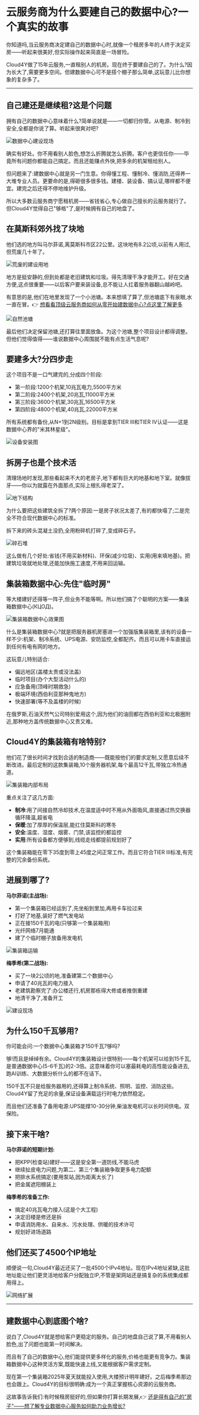 # 云服务商为什么要建自己的数据中心?一个真实的故事

你知道吗,当云服务商决定建自己的数据中心时,就像一个租房多年的人终于决定买房——听起来很美好,但实际操作起来简直是一场冒险。

Cloud4Y做了15年云服务,一直租别人的机房。现在终于要建自己的了。为什么?因为长大了,需要更多空间。但建数据中心可不是搭个棚子那么简单,这玩意儿比你想象的复杂多了。

---

## 自己建还是继续租?这是个问题

拥有自己的数据中心意味着什么?简单说就是——一切都归你管。从电源、制冷到安全,全都是你说了算。听起来很爽对吧?

![数据中心建设现场](image/7707876007733334.webp)

确实有好处。你不用看别人脸色,想怎么折腾就怎么折腾。客户也更信任你——毕竟所有问题你都能自己搞定。而且还能赚点外快,把多余的机架租给别人。

但问题来了:建数据中心就是另一门生意。你得懂工程、懂制冷、懂消防,还得养一大堆专业人员。更要命的是,得砸很多很多钱。建楼、装设备、搞认证,哪样都不便宜。建完之后还得不停地维护升级。

所以大多数云服务商宁愿租机房——省钱省心,专心做自己擅长的云服务就行了。但Cloud4Y觉得自己"够格"了,是时候拥有自己的地盘了。

## 在莫斯科郊外找了块地

他们选的地方叫马尔菲诺,离莫斯科市区22公里。这块地有8.2公顷,以前有人用过,但荒废几十年了。

![荒废的建设用地](image/3897749529328.webp)

地方是挺安静的,但到处都是老旧建筑和垃圾。得先清理干净才能开工。好在交通方便,这点很重要——以后客户要来装设备,总不能让人扛着服务器翻山越岭吧。

有意思的是,他们在地里发现了一个小池塘。本来想填了算了,但池塘底下有泉眼,水一直在冒。👉 [想看看顶级云服务商如何从零开始建数据中心?点这里了解更多](https://cp.gthost.com/en/join/72c7e6b2fc118929f9ede2978f008806)

![自然池塘](image/5975769266544.webp)

最后他们决定保留池塘,还打算往里面放鱼。为这个池塘,整个项目设计都得调整。但他们觉得值得——谁说数据中心周围就不能有点生活气息呢?

## 要建多大?分四步走

这个项目不是一口气建完的,分成四个阶段:

- 第一阶段:1200个机架,10兆瓦电力,5500平方米
- 第二阶段:2400个机架,20兆瓦,11000平方米  
- 第三阶段:3600个机架,30兆瓦,16500平方米
- 第四阶段:4800个机架,40兆瓦,22000平方米

所有系统都有备份,从N+1到2N级别。目标是拿到TIER III和TIER IV认证——这是数据中心界的"米其林星级"。

![设备安装图](image/68895911794897.webp)

## 拆房子也是个技术活

清理场地时发现,那些看起来不大的老房子,地下都有巨大的地基和地下室。就像拔牙——你以为就露在外面那点,实际上根扎得老深了。

![地下结构](image/464606636963.webp)

为什么要把这些建筑全拆了?两个原因:一是房子状况太差了,有的都快塌了;二是完全不符合现代数据中心的标准。

拆下来的砖头混凝土没扔,全用粉碎机打碎了,变成碎石子。

![碎石堆](image/3601584925196792.webp)

这么做有几个好处:省钱(不用买新材料)、环保(减少垃圾)、实用(用来填地基)。把建筑垃圾就地处理,还能加快施工速度,不用来回运输。

## 集装箱数据中心:先住"临时房"

等大楼建好还得等一阵子,但业务不能等啊。所以他们搞了个聪明的方案——集装箱数据中心(КЦОД)。

![集装箱数据中心效果图](image/24689807637.webp)

什么是集装箱数据中心?就是把服务器机房塞进一个加强版集装箱里,该有的设备一样不少:机架、制冷系统、UPS电源、安防监控,全都配齐。而且可以用卡车直接运到任何有电有网的地方。

这玩意儿特别适合:
- 偏远地区(盖楼太贵或没法盖)
- 临时项目(办个大型活动什么的)
- 应急备用(顶峰时期救急)
- 极端环境(西伯利亚那种鬼地方)
- 快速部署(等不及盖楼的时候)

在俄罗斯,石油天然气公司特别爱用这个,因为他们的油田都在西伯利亚和北极圈附近,那种地方盖传统数据中心又贵又难。

## Cloud4Y的集装箱有啥特别?

他们花了很长时间才找到合适的制造商——既能按他们的要求定制,又愿意后续不断改进。最后定制的这款集装箱,10个服务器机架,每个最高12千瓦,带独立冷热通道。

![集装箱内部布局](image/374803390381950.webp)

重点关注了这几方面:
- **制冷**:用了间接自然冷却技术,在温度适中时不用从外面吸风,直接通过热交换器循环降温,超省电
- **保暖**:加了厚厚的保温层,能扛住莫斯科的寒冬
- **安全**:温度、湿度、烟雾、门禁,该监控的都监控
- **实用**:所有设备都方便够到,线缆走线都提前规划好了

这个集装箱能在零下35度到零上45度之间正常工作。而且它符合TIER III标准,有完整的冗余备份系统。

## 进展到哪了?

**马尔菲诺(主战场):**
- 第一个集装箱已经运到了,先坐船到里加,再用卡车拉过来
- 打好了地基,装好了燃气发电站
- 正在接150千瓦的电(只够第一个集装箱用)
- 光纤网络7月能通
- 建了个临时棚子放备用发电机

![集装箱运输](image/227792758127962.webp)

**梅季希(第二战场):**
- 买了一块2公顷的地,准备建第二个数据中心
- 申请了40兆瓦的电力接入
- 老建筑勘察完了:办公楼还行,机房那栋得大修或者推倒重建
- 地清干净了,准备开工

![建设现场](image/7441430936.webp)

## 为什么150千瓦够用?

你可能会问:一个数据中心集装箱才150千瓦?够吗?

够!而且是绰绰有余。Cloud4Y的集装箱设计很特别——每个机架可以给到15千瓦,是普通数据中心(5-6千瓦)的2-3倍。这意味着你可以塞最耗电的高性能设备进去,跑AI训练、大数据分析什么的都不在话下。

150千瓦不只是给服务器用的,还得算上制冷系统、照明、监控、消防这些。Cloud4Y留了充足的余量,保证设备满载运行时电力依然稳定。

而且他们还准备了备用电源:UPS能撑10-30分钟,柴油发电机可以长时间供电。双保险。

## 接下来干啥?

**马尔菲诺的短期计划:**
- 把KPP(检查站)建好——这是安全第一道防线,不能马虎
- 继续扯皮电力问题,为第二、第三个集装箱争取更多电力配额
- 把排水系统搞定(要用泵站,因为距离太长了)
- 把金属遮阳棚装上

**梅季希的准备工作:**
- 搞定40兆瓦电力接入(这是个大工程)
- 决定旧楼是修还是拆
- 申请消防用水、自来水、污水处理、供暖的技术许可
- 规划好进场道路

## 他们还买了4500个IP地址

顺便说一句,Cloud4Y最近还买了一批4500个IPv4地址。现在IPv4地址紧缺,这批地址能让他们更灵活地给客户分配独立IP,不管是架网站还是搞复杂的系统集成都用得上。

![网络扩展](image/636019190662412.webp)

---

## 建数据中心到底图个啥?

说白了,Cloud4Y就是想给客户更稳定的服务。自己的地盘自己说了算,不用看别人脸色,出了问题也能第一时间解决。

而且有了自己的数据中心,他们能提供更多样化的服务,价格也能更有竞争力。集装箱数据中心这种灵活方案,既能快速上线,又能根据客户需求定制。

现在第一个集装箱2025年夏天就能投入使用,大楼预计明年建好。之后梅季希那边也会跟上。Cloud4Y的目标很明确:成为一个真正掌握核心资源的云服务商。

这故事告诉我们:有时候租房挺好的,但如果你打算长期发展,👉 [还是得有自己的"房子"——想了解专业数据中心服务如何助力业务增长?](https://cp.gthost.com/en/join/72c7e6b2fc118929f9ede2978f008806)
